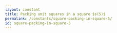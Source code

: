 ```yaml
---
layout: constant
title: Packing unit squares in a square $s(5)$
permalink: /constants/square-packing-in-square-5/
id: square-packing-in-square-5
---
```

